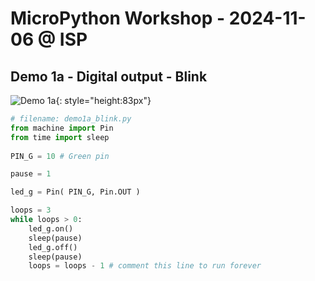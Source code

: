 # MicroPython Workshop - 2024-11-06 @ ISP


## Demo 1a - Digital output - Blink
![Demo 1a](https://github.com/user-attachments/assets/af4d2c6e-24a3-4919-a20c-a1978e68c92e=){: style="height:83px"}
```Python
# filename: demo1a_blink.py
from machine import Pin
from time import sleep
 
PIN_G = 10 # Green pin

pause = 1

led_g = Pin( PIN_G, Pin.OUT ) 

loops = 3
while loops > 0:
    led_g.on()
    sleep(pause)
    led_g.off()
    sleep(pause)
    loops = loops - 1 # comment this line to run forever
```

